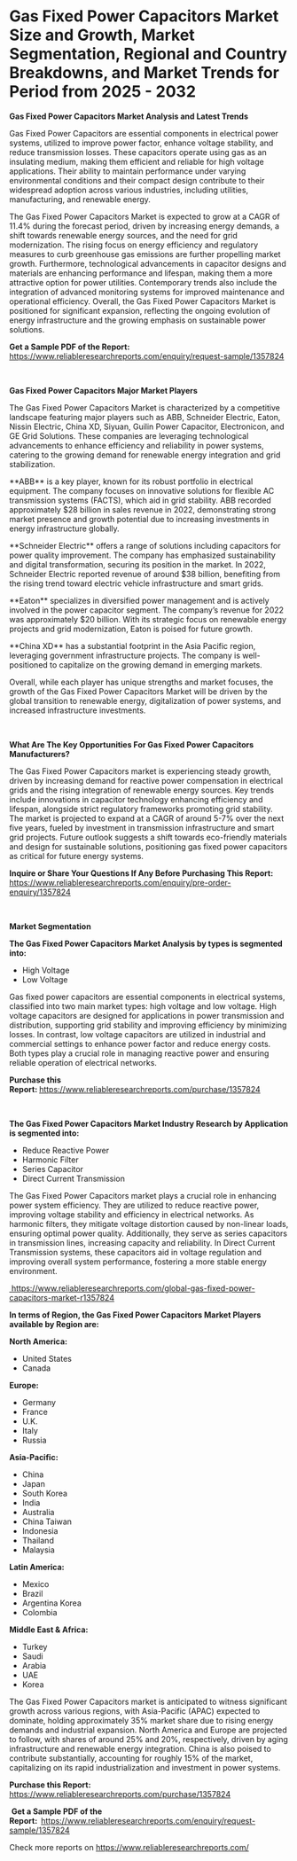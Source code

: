 <p><h1>Gas Fixed Power Capacitors Market Size and Growth, Market Segmentation, Regional and Country Breakdowns, and Market Trends for Period from 2025 -  2032</h1></p><p><strong>Gas Fixed Power Capacitors Market Analysis and Latest Trends</strong></p>
<p><p>Gas Fixed Power Capacitors are essential components in electrical power systems, utilized to improve power factor, enhance voltage stability, and reduce transmission losses. These capacitors operate using gas as an insulating medium, making them efficient and reliable for high voltage applications. Their ability to maintain performance under varying environmental conditions and their compact design contribute to their widespread adoption across various industries, including utilities, manufacturing, and renewable energy.</p><p>The Gas Fixed Power Capacitors Market is expected to grow at a CAGR of 11.4% during the forecast period, driven by increasing energy demands, a shift towards renewable energy sources, and the need for grid modernization. The rising focus on energy efficiency and regulatory measures to curb greenhouse gas emissions are further propelling market growth. Furthermore, technological advancements in capacitor designs and materials are enhancing performance and lifespan, making them a more attractive option for power utilities. Contemporary trends also include the integration of advanced monitoring systems for improved maintenance and operational efficiency. Overall, the Gas Fixed Power Capacitors Market is positioned for significant expansion, reflecting the ongoing evolution of energy infrastructure and the growing emphasis on sustainable power solutions.</p></p>
<p><strong>Get a Sample PDF of the Report:&nbsp;</strong> <a href="https://www.reliableresearchreports.com/enquiry/request-sample/1357824?utm_campaign=2794&utm_medium=2&utm_source=Github&utm_content=ia&utm_term=11042025&utm_id=gas-fixed-power-capacitors">https://www.reliableresearchreports.com/enquiry/request-sample/1357824</a></p>
<p>&nbsp;</p>
<p><strong>Gas Fixed Power Capacitors Major Market Players</strong></p>
<p><p>The Gas Fixed Power Capacitors Market is characterized by a competitive landscape featuring major players such as ABB, Schneider Electric, Eaton, Nissin Electric, China XD, Siyuan, Guilin Power Capacitor, Electronicon, and GE Grid Solutions. These companies are leveraging technological advancements to enhance efficiency and reliability in power systems, catering to the growing demand for renewable energy integration and grid stabilization.</p><p>**ABB** is a key player, known for its robust portfolio in electrical equipment. The company focuses on innovative solutions for flexible AC transmission systems (FACTS), which aid in grid stability. ABB recorded approximately $28 billion in sales revenue in 2022, demonstrating strong market presence and growth potential due to increasing investments in energy infrastructure globally.</p><p>**Schneider Electric** offers a range of solutions including capacitors for power quality improvement. The company has emphasized sustainability and digital transformation, securing its position in the market. In 2022, Schneider Electric reported revenue of around $38 billion, benefiting from the rising trend toward electric vehicle infrastructure and smart grids.</p><p>**Eaton** specializes in diversified power management and is actively involved in the power capacitor segment. The company’s revenue for 2022 was approximately $20 billion. With its strategic focus on renewable energy projects and grid modernization, Eaton is poised for future growth.</p><p>**China XD** has a substantial footprint in the Asia Pacific region, leveraging government infrastructure projects. The company is well-positioned to capitalize on the growing demand in emerging markets.</p><p>Overall, while each player has unique strengths and market focuses, the growth of the Gas Fixed Power Capacitors Market will be driven by the global transition to renewable energy, digitalization of power systems, and increased infrastructure investments.</p></p>
<p>&nbsp;</p>
<p><strong>What Are The Key Opportunities For Gas Fixed Power Capacitors Manufacturers?</strong></p>
<p><p>The Gas Fixed Power Capacitors market is experiencing steady growth, driven by increasing demand for reactive power compensation in electrical grids and the rising integration of renewable energy sources. Key trends include innovations in capacitor technology enhancing efficiency and lifespan, alongside strict regulatory frameworks promoting grid stability. The market is projected to expand at a CAGR of around 5-7% over the next five years, fueled by investment in transmission infrastructure and smart grid projects. Future outlook suggests a shift towards eco-friendly materials and design for sustainable solutions, positioning gas fixed power capacitors as critical for future energy systems.</p></p>
<p><strong>Inquire or Share Your Questions If Any Before Purchasing This Report:</strong> <a href="https://www.reliableresearchreports.com/enquiry/pre-order-enquiry/1357824?utm_campaign=2794&utm_medium=2&utm_source=Github&utm_content=ia&utm_term=11042025&utm_id=gas-fixed-power-capacitors">https://www.reliableresearchreports.com/enquiry/pre-order-enquiry/1357824</a></p>
<p>&nbsp;</p>
<p><strong>Market Segmentation</strong></p>
<p><strong>The Gas Fixed Power Capacitors Market Analysis by types is segmented into:</strong></p>
<p><ul><li>High Voltage</li><li>Low Voltage</li></ul></p>
<p><p>Gas fixed power capacitors are essential components in electrical systems, classified into two main market types: high voltage and low voltage. High voltage capacitors are designed for applications in power transmission and distribution, supporting grid stability and improving efficiency by minimizing losses. In contrast, low voltage capacitors are utilized in industrial and commercial settings to enhance power factor and reduce energy costs. Both types play a crucial role in managing reactive power and ensuring reliable operation of electrical networks.</p></p>
<p><strong>Purchase this Report:&nbsp;</strong><a href="https://www.reliableresearchreports.com/purchase/1357824?utm_campaign=2794&utm_medium=2&utm_source=Github&utm_content=ia&utm_term=11042025&utm_id=gas-fixed-power-capacitors">https://www.reliableresearchreports.com/purchase/1357824</a></p>
<p>&nbsp;</p>
<p><strong>The Gas Fixed Power Capacitors Market Industry Research by Application is segmented into:</strong></p>
<p><ul><li>Reduce Reactive Power</li><li>Harmonic Filter</li><li>Series Capacitor</li><li>Direct Current Transmission</li></ul></p>
<p><p>The Gas Fixed Power Capacitors market plays a crucial role in enhancing power system efficiency. They are utilized to reduce reactive power, improving voltage stability and efficiency in electrical networks. As harmonic filters, they mitigate voltage distortion caused by non-linear loads, ensuring optimal power quality. Additionally, they serve as series capacitors in transmission lines, increasing capacity and reliability. In Direct Current Transmission systems, these capacitors aid in voltage regulation and improving overall system performance, fostering a more stable energy environment.</p></p>
<p><a href="https://www.reliableresearchreports.com/global-gas-fixed-power-capacitors-market-r1357824?utm_campaign=2794&utm_medium=2&utm_source=Github&utm_content=ia&utm_term=11042025&utm_id=gas-fixed-power-capacitors">&nbsp;https://www.reliableresearchreports.com/global-gas-fixed-power-capacitors-market-r1357824</a></p>
<p><strong>In terms of Region, the Gas Fixed Power Capacitors Market Players available by Region are:</strong></p>
<p>
    <p> <strong> North America: </strong>
        <ul>
            <li>United States</li>
            <li>Canada</li>
        </ul>
        </p> 
    <p> <strong> Europe: </strong>
        <ul>
            <li>Germany</li>
            <li>France</li>
            <li>U.K.</li>
            <li>Italy</li>
            <li>Russia</li>
        </ul>
        </p> 
    <p> <strong> Asia-Pacific: </strong>
        <ul>
            <li>China</li>
            <li>Japan</li>
            <li>South Korea</li>
            <li>India</li>
            <li>Australia</li>
            <li>China Taiwan</li>
            <li>Indonesia</li>
            <li>Thailand</li>
            <li>Malaysia</li>
        </ul>
        </p> 
    <p> <strong> Latin America: </strong>
        <ul>
            <li>Mexico</li>
            <li>Brazil</li>
            <li>Argentina Korea</li>
            <li>Colombia</li>
        </ul>
        </p> 
    <p> <strong> Middle East & Africa: </strong>
        <ul>
            <li>Turkey</li>
            <li>Saudi</li>
            <li>Arabia</li>
            <li>UAE</li>
            <li>Korea</li>
        </ul>
    </p>
    </p>
<p><p>The Gas Fixed Power Capacitors market is anticipated to witness significant growth across various regions, with Asia-Pacific (APAC) expected to dominate, holding approximately 35% market share due to rising energy demands and industrial expansion. North America and Europe are projected to follow, with shares of around 25% and 20%, respectively, driven by aging infrastructure and renewable energy integration. China is also poised to contribute substantially, accounting for roughly 15% of the market, capitalizing on its rapid industrialization and investment in power systems.</p></p>
<p><strong>Purchase this Report: </strong><a href="https://www.reliableresearchreports.com/purchase/1357824?utm_campaign=2794&utm_medium=2&utm_source=Github&utm_content=ia&utm_term=11042025&utm_id=gas-fixed-power-capacitors">https://www.reliableresearchreports.com/purchase/1357824</a></p>
<p>&nbsp;<strong>Get a Sample PDF of the Report:&nbsp;&nbsp;</strong><a href="https://www.reliableresearchreports.com/enquiry/request-sample/1357824?utm_campaign=2794&utm_medium=2&utm_source=Github&utm_content=ia&utm_term=11042025&utm_id=gas-fixed-power-capacitors">https://www.reliableresearchreports.com/enquiry/request-sample/1357824</a></p>
<p><strong></strong></p>
<p>Check more reports on <a href="https://www.reliableresearchreports.com/?utm_campaign=2794&utm_medium=2&utm_source=Github&utm_content=ia&utm_term=11042025&utm_id=gas-fixed-power-capacitors">https://www.reliableresearchreports.com/</a></p>
